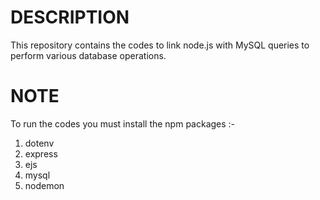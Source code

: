 # DESCRIPTION
This repository contains the codes to link node.js with MySQL queries to perform various database operations.

# NOTE
To run the codes you must install the npm packages :-
1. dotenv
2. express
3. ejs
4. mysql
5. nodemon
